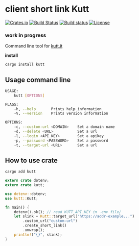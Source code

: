 # client short link Kutt
[![Crates.io](https://img.shields.io/crates/v/kutt.svg?style=plastic)](http://crates.io/crates/kutt)
[![Build Status](https://travis-ci.org/robatipoor/kutt-rs.svg?branch=master)](https://travis-ci.org/robatipoor/kutt-rs)
[![Build status](https://ci.appveyor.com/api/projects/status/g1sii8fby1it2jja/branch/master?svg=true)](https://ci.appveyor.com/project/robatipoor/kutt-rs/branch/master)
[![License](https://img.shields.io/crates/l/kutt.svg)](https://crates.io/crates/kutt/)
### work in progress
Command line tool for [kutt.it](https://kutt.it)

**install**

```sh
cargo install kutt
```
## Usage command line

```sh
USAGE:
    kutt [OPTIONS]

FLAGS:
    -h, --help       Prints help information
    -V, --version    Prints version information

OPTIONS:
    -c, --custom-url <DOMAIN>    Set a domain name
    -d, --delete <URL>           Set a url
    -l, --login <API_KEY>        Set a apikey
    -p, --password <PASSWORD>    Set a password
    -t, --target-url <URL>       Set a url
```

## How to use crate
```sh
cargo add kutt
```
```rs
extern crate dotenv;
extern crate kutt;

use dotenv::dotenv;
use kutt::Kutt;

fn main() {
    dotenv().ok(); // read KUTT_API_KEY in .env file/
    let slink = Kutt::target_url("https://addr-example...")
        .custom_url("custom-url")
        .create_short_link()
        .unwrap();
    println!("{}", slink);
}
```